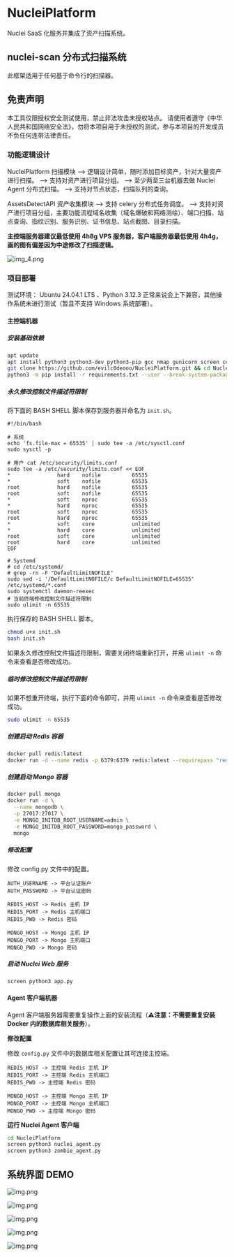 # NucleiPlatform

Nuclei SaaS 化服务并集成了资产扫描系统。

## nuclei-scan 分布式扫描系统

此框架适用于任何基于命令行的扫描器。

## 免责声明

本工具仅限授权安全测试使用，禁止非法攻击未授权站点。
请使用者遵守《中华人民共和国网络安全法》，勿将本项目用于未授权的测试，参与本项目的开发成员不负任何连带法律责任。

### 功能逻辑设计

NucleiPlatform 扫描模块
—> 逻辑设计简单，随时添加目标资产，针对大量资产进行扫描。
—> 支持对资产进行项目分组。
—> 至少两至三台机器去做 Nuclei Agent 分布式扫描。
—> 支持对节点状态，扫描队列的查询。

AssetsDetectAPI 资产收集模块
—> 支持 celery 分布式任务调度。
—> 支持对资产进行项目分组，主要功能流程域名收集（域名爆破和网络测绘）、端口扫描、站点查询、指纹识别、服务识别、证书信息、站点截图、目录扫描。

__主控端服务器建议最低使用 4h8g VPS 服务器，客户端服务器最低使用 4h4g，画的图有偏差因为中途修改了扫描逻辑。__

![img_4.png](images/img_4.png)

### 项目部署

测试环境： Ubuntu 24.04.1 LTS 、Python 3.12.3
正常来说会上下兼容，其他操作系统未进行测试（暂且不支持 Windows 系统部署）。

#### 主控端机器

##### 安装基础依赖

```bash
apt update 
apt install python3 python3-dev python3-pip gcc nmap gunicorn screen celery
git clone https://github.com/evilc0deooo/NucleiPlatform.git && cd NucleiPlatform
python3 -m pip install -r requirements.txt --user --break-system-packages
```

##### 永久修改控制文件描述符限制

将下面的 BASH SHELL 脚本保存到服务器并命名为 `init.sh`。

```shell
#!/bin/bash

# 系统
echo 'fs.file-max = 65535' | sudo tee -a /etc/sysctl.conf
sudo sysctl -p

# 用户 cat /etc/security/limits.conf
sudo tee -a /etc/security/limits.conf << EOF
*               hard    nofile          65535
*               soft    nofile          65535
root            hard    nofile          65535
root            soft    nofile          65535
*               soft    nproc           65535
*               hard    nproc           65535
root            soft    nproc           65535
root            hard    nproc           65535
*               soft    core            unlimited
*               hard    core            unlimited
root            soft    core            unlimited
root            hard    core            unlimited
EOF

# Systemd  
# cd /etc/systemd/
# grep -rn -F "DefaultLimitNOFILE"
sudo sed -i '/DefaultLimitNOFILE/c DefaultLimitNOFILE=65535' /etc/systemd/*.conf
sudo systemctl daemon-reexec
# 当前终端修改控制文件描述符限制
sudo ulimit -n 65535
```

执行保存的 BASH SHELL 脚本。
```bash
chmod u+x init.sh
bash init.sh
```

如果永久修改控制文件描述符限制，需要关闭终端重新打开，并用 `ulimit -n` 命令来查看是否修改成功。

##### 临时修改控制文件描述符限制

如果不想重开终端，执行下面的命令即可，并用 `ulimit -n` 命令来查看是否修改成功。

```bash
sudo ulimit -n 65535
```

##### 创建启动 Redis 容器

```bash
docker pull redis:latest
docker run -d --name redis -p 6379:6379 redis:latest --requirepass "redis_password"
```

##### 创建启动 Mongo 容器

```bash
docker pull mongo
docker run -d \
  --name mongodb \
  -p 27017:27017 \
  -e MONGO_INITDB_ROOT_USERNAME=admin \
  -e MONGO_INITDB_ROOT_PASSWORD=mongo_password \
  mongo
```

##### 修改配置

修改 config.py 文件中的配置。

```
AUTH_USERNAME -> 平台认证账户
AUTH_PASSWORD -> 平台认证密码

REDIS_HOST -> Redis 主机 IP
REDIS_PORT -> Redis 主机端口
REDIS_PWD -> Redis 密码

MONGO_HOST -> Mongo 主机 IP
MONGO_PORT -> Mongo 主机端口
MONGO_PWD -> Mongo 密码
```

##### 启动 Nuclei Web 服务

```bash
screen python3 app.py
```

#### Agent 客户端机器

Agent 客户端服务器需要重复操作上面的安装流程（**⚠️注意：不需要重复安装 Docker 内的数据库相关服务**）。

__修改配置__

修改 `config.py` 文件中的数据库相关配置让其可连接主控端。

```
REDIS_HOST -> 主控端 Redis 主机 IP
REDIS_PORT -> 主控端 Redis 主机端口
REDIS_PWD -> 主控端 Redis 密码

MONGO_HOST -> 主控端 Mongo 主机 IP
MONGO_PORT -> 主控端 Mongo 主机端口
MONGO_PWD -> 主控端 Mongo 密码
```

__运行 Nuclei Agent 客户端__

```bash
cd NucleiPlatform
screen python3 nuclei_agent.py
screen python3 zombie_agent.py
```

## 系统界面 DEMO

![img.png](images/img.png)

![img.png](images/img_3.png)

![img.png](images/img2.png)

![img.png](images/img_1.png)

![img.png](images/img_2.png)

